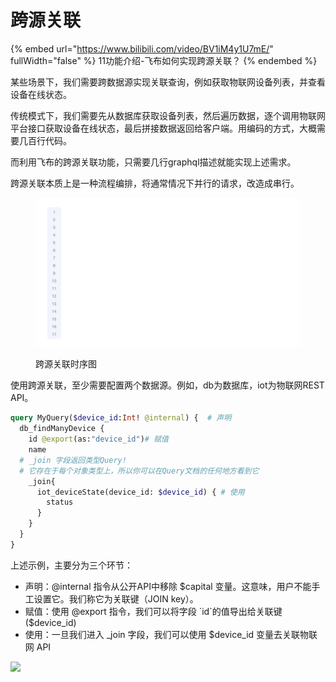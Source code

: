 # 跨源关联

{% embed url="https://www.bilibili.com/video/BV1iM4y1U7mE/" fullWidth="false" %}
11功能介绍-飞布如何实现跨源关联？
{% endembed %}

某些场景下，我们需要跨数据源实现关联查询，例如获取物联网设备列表，并查看设备在线状态。

传统模式下，我们需要先从数据库获取设备列表，然后遍历数据，逐个调用物联网平台接口获取设备在线状态，最后拼接数据返回给客户端。用编码的方式，大概需要几百行代码。

而利用飞布的跨源关联功能，只需要几行graphql描述就能实现上述需求。

跨源关联本质上是一种流程编排，将通常情况下并行的请求，改造成串行。

<figure><img src="../../.gitbook/assets/operation-export.gif" alt=""><figcaption><p>跨源关联时序图</p></figcaption></figure>

使用跨源关联，至少需要配置两个数据源。例如，db为数据库，iot为物联网REST API。

```graphql
query MyQuery($device_id:Int! @internal) {  # 声明
  db_findManyDevice {
    id @export(as:"device_id")# 赋值
    name
  # _join 字段返回类型Query!
  # 它存在于每个对象类型上，所以你可以在Query文档的任何地方看到它
    _join{
      iot_deviceState(device_id: $device_id) { # 使用
        status
      }
    }
  } 
}

```

上述示例，主要分为三个环节：

* 声明：@internal 指令从公开API中移除 $capital 变量。这意味，用户不能手工设置它。我们称它为关联键（JOIN key）。
* 赋值：使用 @export 指令，我们可以将字段 \`id\`的值导出给关联键($device\_id)
* 使用：一旦我们进入 \_join 字段，我们可以使用 $device\_id 变量去关联物联网 API

![](https://cdn.nlark.com/yuque/0/2023/png/8370227/1679561691909-4d31fb4a-ba16-480b-aefa-47f62e6648b2.png)
